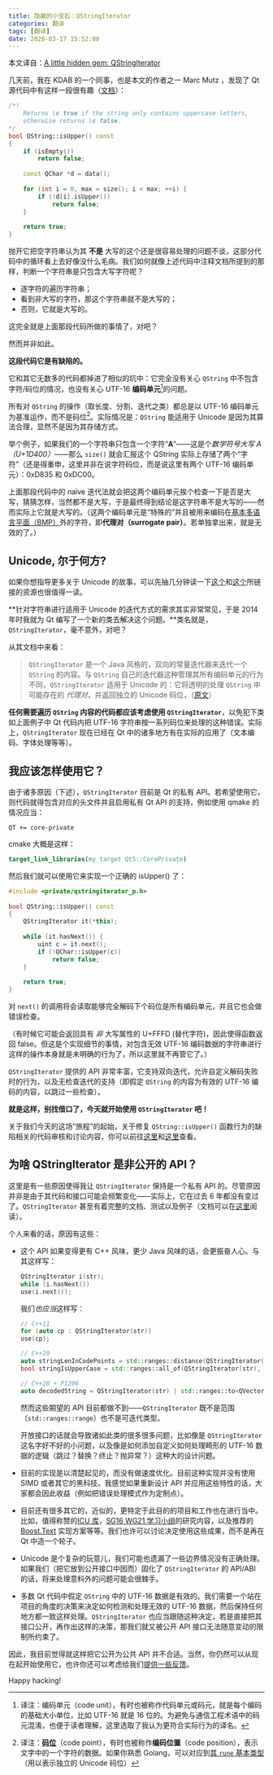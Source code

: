 ```yaml
---
title: 隐藏的小宝石：QStringIterator
categories: 翻译
tags: [翻译]
date: 2020-03-17 15:52:00
---
```


本文译自：[A little hidden gem: QStringIterator](https://www.kdab.com/a-little-hidden-gem-qstringiterator/)

几天前，我在 KDAB 的一个同事，也是本文的作者之一 Marc Mutz ，发现了 Qt 源代码中有这样一段很有趣（[文档](https://doc.qt.io/qt-5/qstring.html#isUpper)）：

``` cpp
/*!
    Returns \c true if the string only contains uppercase letters,
    otherwise returns \c false.
*/
bool QString::isUpper() const
{
    if (isEmpty())
        return false;
 
    const QChar *d = data();
 
    for (int i = 0, max = size(); i < max; ++i) {
        if (!d[i].isUpper())
            return false;
    }
 
    return true;
}
```

抛开它把空字符串认为其 **不是** 大写的这个还是很容易处理的问题不谈，这部分代码中的循环看上去好像没什么毛病。我们如何就像上述代码中注释文档所提到的那样，判断一个字符串是只包含大写字符呢？

 - 逐字符的遍历字符串；
 - 看到非大写的字符，那这个字符串就不是大写的；
 - 否则，它就是大写的。

这完全就是上面那段代码所做的事情了，对吧？

然而并非如此。

**这段代码它是有缺陷的。**

它和其它无数多的代码都掉进了相似的坑中：它完全没有关心 `QString` 中不包含字符/码位的情况，也没有关心 UTF-16 **编码单元**[^1]的问题。

[^1]: 译注：编码单元（code unit），有时也被称作代码单元或码元，就是每个编码的基础大小单位，比如 UTF-16 就是 16 位的。为避免与通信工程术语中的码元混淆，也便于读者理解，这里选取了我认为更符合实际行为的译名。

所有对 `QString` 的操作（取长度、分割、迭代之类）都总是以 UTF-16 编码单元为基准运作，而不是码位[^2]。实际情况是：`QString` 能适用于 Unicode 是因为其算法合理，显然不是因为其存储方式。

[^2]: 译注：[**码位**](https://en.wikipedia.org/wiki/Code_point)（code point），有时也被称作**编码位置**（code position），表示文字中的一个字符的数据。如果你熟悉 Golang，可以对应到[其 `rune` 基本类型](https://golang.org/doc/go1#rune)（用以表示独立的 Unicode 码位）

举个例子，如果我们的一个字符串只包含一个字符“𝐀”——这是个*数学符号大写 A（U+1D400）*——那么 `size()` 就会汇报这个 QString 实际上存储了两个“字符”（还是得重申，这里并非在说字符码位，而是说这里有两个 UTF-16 编码单元）：0xD835 和 0xDC00。

上面那段代码中的 naïve 迭代法就会把这两个编码单元挨个检查一下是否是大写，猜猜怎样，当然都不是大写，于是最终得到结论是这字符串不是大写的——然而实际上它就是大写的。（这两个编码单元是“特殊的”并且被用来编码在[基本多语言平面（BMP）](https://zh.wikipedia.org/wiki/Unicode%E5%AD%97%E7%AC%A6%E5%B9%B3%E9%9D%A2%E6%98%A0%E5%B0%84#%E5%9F%BA%E6%9C%AC%E5%A4%9A%E6%96%87%E7%A7%8D%E5%B9%B3%E9%9D%A2)外的字符，即**代理对（surrogate pair）**。若单独拿出来，就是无效的了。）

## Unicode, 尔于何方?

如果你想指导更多关于 Unicode 的故事，可以先抽几分钟读一下[这个](https://www.joelonsoftware.com/2003/10/08/the-absolute-minimum-every-software-developer-absolutely-positively-must-know-about-unicode-and-character-sets-no-excuses/)和[这个](http://utf8everywhere.org/)所链接的资源也很值得一读。

**针对字符串进行适用于 Unicode 的迭代方式的需求其实非常常见，于是 2014 年时我就为 Qt 编写了一个新的类去解决这个问题。**类名就是，`QStringIterator`，毫不意外，对吧？

从其文档中来看：

> `QStringIterator` 是一个 Java 风格的，双向的常量迭代器来迭代一个 `QString` 的内容。与 `QString` 自己的迭代器这种管理其所有编码单元的行为不同，`QStringIterator` 适用于 Unicode 的：它将透明的处理 `QString` 中可能存在的 *代理对*，并返回独立的 Unicode 码位，（[原文](https://github.com/qt/qtbase/blob/5.11/src/corelib/tools/qstringiterator.qdoc)）

**任何需要遍历 `QString` 内容的代码都应该考虑使用 `QStringIterator`**，以免犯下类如上面例子中 Qt 代码内把 UTF-16 字符串按一系列码位来处理的这种错误。实际上，`QStringIterator` 现在已经在 Qt 中的诸多地方有在实际的应用了（文本编码、字体处理等等）。

## 我应该怎样使用它？

由于诸多原因（下述），`QStringIterator` 目前是 Qt 的私有 API。若希望使用它，则代码就得包含对应的头文件并且启用私有 Qt API 的支持，例如使用 qmake 的情况应当：

``` qmake
QT += core-private
```

cmake 大概是这样：

``` cmake
target_link_libraries(my_target Qt5::CorePrivate)
```

然后我们就可以使用它来实现一个正确的 isUpper() 了：

``` cpp
#include <private/qstringiterator_p.h>
 
bool QString::isUpper() const
{
    QStringIterator it(*this);
  
    while (it.hasNext()) {
        uint c = it.next();
        if (!QChar::isUpper(c))
            return false;
    }
 
    return true;
}
```

对 `next()` 的调用将会读取能够完全解码下个码位是所有编码单元，并且它也会做错误检查。

（有时候它可能会返回具有 *非* 大写属性的 U+FFFD (替代字符)，因此使得函数返回 false。但这是个实现细节的事情，对包含无效 UTF-16 编码数据的字符串进行这样的操作本身就是未明确的行为了，所以这里就不再管它了。）

`QStringIterator` 提供的 API 非常丰富，它支持双向迭代，允许自定义解码失败时的行为，以及无检查迭代的支持（即假定 `QString` 的内容为有效的 UTF-16 编码的内容，以跳过一些检查）。

**就是这样，别找借口了，今天就开始使用 `QStringIterator` 吧！**

关于我们今天的这场“旅程”的起始，关于修复 `QString::isUpper()` 函数行为的缺陷相关的代码审核和讨论内容，你可以前往[这里](https://codereview.qt-project.org/c/qt/qtbase/+/284810)和[这里](https://codereview.qt-project.org/c/qt/qtbase/+/284678)查看。

## 为啥 QStringIterator 是非公开的 API？

这里是有一些原因使得我让 `QStringIterator` 保持是一个私有 API 的。尽管原因并非是由于其代码和接口可能会频繁变化——实际上，它在过去 6 年都没有变过了。`QStringIterator` 甚至有着完整的文档、测试以及例子（文档可以在[这里](https://github.com/qt/qtbase/blob/5.11/src/corelib/tools/qstringiterator.qdoc)阅读）。

个人来看的话，原因有这些：

 - 这个 API 如果变得更有 C++ 风味，更少 Java 风味的话，会更振奋人心。与其这样写：

   ``` cpp
   QStringIterator i(str);
   while (i.hasNext())
   use(i.next());
   ```

   我们*也应当*这样写：

   ``` cpp
   // C++11
   for (auto cp : QStringIterator(str))
   use(cp);

   // C++20
   auto stringLenInCodePoints = std::ranges::distance(QStringIterator(str));
   bool stringIsUpperCase = std::ranges::all_of(QStringIterator(str), &QChar::isUpper);

   // C++20 + P1206
   auto decodedString = QStringIterator(str) | std::ranges::to<QVector<uint>>;
   ```

   然而这些期望的 API 目前都做不到——`QStringIterator` 既不是范围（`std::ranges::range`）也不是可迭代类型。

   开放接口的话就会导致诸如此类的很多很多问题，比如像是 `QStringIterator` 这名字好不好的小问题，以及像是如何添加自定义如何处理畸形的 UTF-16 数据的逻辑（跳过？替换？终止？抛异常？）这种大的设计问题。
 
 - 目前的实现是以清楚起见的，而没有做速度优化。目前这种实现并没有使用 SIMD 或者其它的黑科技。我感觉如果重新设计 API 并应用这些特性的话，大家都会因此收益（例如把错误处理模式作为定制点）。
 
 - 目前还有很多其它的，近似的，更特定于此目的的项目和工作也在进行当中。比如，值得称赞的[ICU 库](http://site.icu-project.org/home)，[SG16 WG21 学习小组](https://github.com/sg16-unicode/sg16)的研究内容，以及推荐的 [Boost.Text](https://github.com/tzlaine/text) 实现方案等等。我们也许可以讨论决定使用这些成果，而不是再在 Qt 中造一个轮子。
 
 - Unicode 是个复杂的玩意儿，我们可能也遗漏了一些边界情况没有正确处理。如果我们（把它放到公开接口中因而）固化了 `QStringIterator` 的 API/ABI 的话，将来处理意料外的问题可能会很棘手。
 
 - 多数 Qt 代码中假定 `QString` 中的 UTF-16 数据是有效的。我们需要一个站在项目的角度的决策来决定如何检测和处理无效的 UTF-16 数据，然后保持任何地方都一致这样处理。`QStringIterator` 也应当跟随这种决定，若是直接把其接口公开，再作出这样的决策，那我们就又被公开 API 接口无法随意变动的限制所约束了。

因此，我目前觉得就这样把它公开为公共 API 并不合适。当然，你仍然可以从现在起开始使用它，也许你还可以考虑给我们[提供一些反馈](https://www.qt.io/contribute-to-qt)。

Happy hacking!
